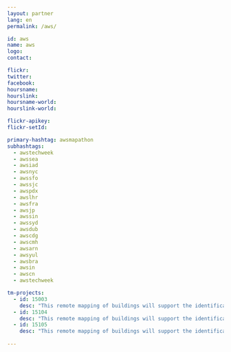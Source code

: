 ```yaml
---
layout: partner
lang: en
permalink: /aws/

id: aws
name: aws
logo:
contact: 

flickr:
twitter: 
facebook: 
hoursname: 
hourslink: 
hoursname-world: 
hourslink-world: 

flickr-apikey:
flickr-setId:

primary-hashtag: awsmapathon
subhashtags:
  - awstechweek
  - awssea
  - awsiad
  - awsnyc
  - awssfo
  - awssjc
  - awspdx
  - awslhr
  - awsfra
  - awsjp
  - awssin
  - awssyd
  - awsdub
  - awscdg
  - awscmh
  - awsarn
  - awsyul
  - awsbra
  - awsin
  - awscn
  - awstechweek

tm-projects:
  - id: 15003
    desc: "This remote mapping of buildings will support the identification and characterization of settlements, as well as the implementation of planned activities and largely the generation of data for humanitarian activities."
  - id: 15104
    desc: "This remote mapping of buildings will support the identification and characterization of settlements, as well as the implementation of planned activities and largely the generation of data for humanitarian activities."
  - id: 15105
    desc: "This remote mapping of buildings will support the identification and characterization of settlements, as well as the implementation of planned activities and largely the generation of data for humanitarian activities."
    
---
```

